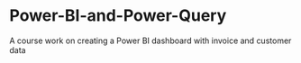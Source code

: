 # Power-BI-and-Power-Query
A course work on creating a Power BI dashboard with invoice and customer data
